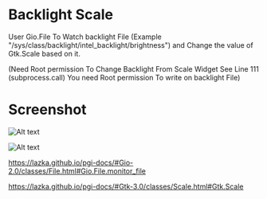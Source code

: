 # Backlight Scale

User Gio.File To Watch backlight File (Example "/sys/class/backlight/intel_backlight/brightness") and Change the value of Gtk.Scale based on it.

(Need Root permission To Change Backlight From Scale Widget See Line 111 (subprocess.call) You need Root permission To write on backlight File)

# Screenshot

![Alt text](https://github.com/mabouzidi/pygi-examples/blob/master/backlight_gio_file_monitor__and_scale/e1.jpg "Screenshot")


![Alt text](https://github.com/mabouzidi/pygi-examples/blob/master/backlight_gio_file_monitor__and_scale/e2.jpg "Screenshot")


https://lazka.github.io/pgi-docs/#Gio-2.0/classes/File.html#Gio.File.monitor_file

https://lazka.github.io/pgi-docs/#Gtk-3.0/classes/Scale.html#Gtk.Scale


